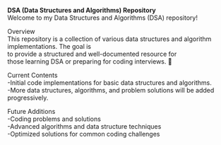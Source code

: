 __DSA (Data Structures and Algorithms) Repository__<br>
Welcome to my Data Structures and Algorithms (DSA) repository! <br>

Overview<br>
This repository is a collection of various data structures and algorithm implementations. The goal is<br> to provide a structured and well-documented resource for<br> those learning DSA or preparing for coding interviews. 🚀

Current Contents<br>
-Initial code implementations for basic data structures and algorithms.<br>
-More data structures, algorithms, and problem solutions will be added progressively.<br>

Future Additions<br>
-Coding problems and solutions<br>
-Advanced algorithms and data structure techniques<br>
-Optimized solutions for common coding challenges<br>
